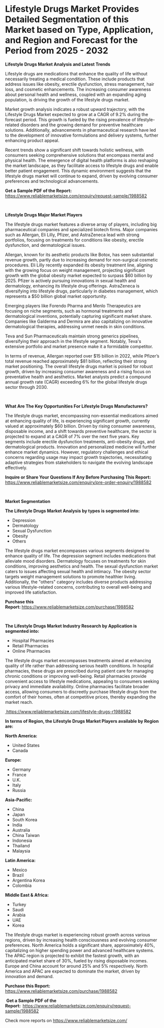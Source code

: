 <p><h1>Lifestyle Drugs Market Provides Detailed Segmentation of this Market based on Type, Application, and Region and Forecast for the Period from 2025 - 2032</h1></p><p><strong>Lifestyle Drugs Market Analysis and Latest Trends</strong></p>
<p><p>Lifestyle drugs are medications that enhance the quality of life without necessarily treating a medical condition. These include products that address issues like obesity, erectile dysfunction, stress management, hair loss, and cosmetic enhancements. The increasing consumer awareness about personal health and wellness, coupled with an expanding aging population, is driving the growth of the lifestyle drugs market.</p><p>Market growth analysis indicates a robust upward trajectory, with the Lifestyle Drugs Market expected to grow at a CAGR of 9.2% during the forecast period. This growth is fueled by the rising prevalence of lifestyle-related disorders and the growing demand for preventive healthcare solutions. Additionally, advancements in pharmaceutical research have led to the development of innovative formulations and delivery systems, further enhancing product appeal.</p><p>Recent trends show a significant shift towards holistic wellness, with consumers seeking comprehensive solutions that encompass mental and physical health. The emergence of digital health platforms is also reshaping the market landscape, as they facilitate access to lifestyle drugs and enable better patient engagement. This dynamic environment suggests that the lifestyle drugs market will continue to expand, driven by evolving consumer preferences and technological advancements.</p></p>
<p><strong>Get a Sample PDF of the Report:&nbsp;</strong> <a href="https://www.reliablemarketsize.com/enquiry/request-sample/1988582?utm_campaign=2941&utm_medium=2&utm_source=Github&utm_content=ia&utm_term=08032025&utm_id=lifestyle-drugs">https://www.reliablemarketsize.com/enquiry/request-sample/1988582</a></p>
<p>&nbsp;</p>
<p><strong>Lifestyle Drugs Major Market Players</strong></p>
<p><p>The lifestyle drugs market features a diverse array of players, including big pharmaceutical companies and specialized biotech firms. Major companies such as Allergan, Eli Lilly, Pfizer, and AstraZeneca lead with strong portfolios, focusing on treatments for conditions like obesity, erectile dysfunction, and dermatological issues. </p><p>Allergan, known for its aesthetic products like Botox, has seen substantial revenue growth, partly due to increasing demand for non-surgical cosmetic procedures. Eli Lilly recently expanded its obesity treatment line, aligning with the growing focus on weight management, projecting significant growth with the global obesity market expected to surpass $60 billion by 2025. Pfizer is actively pursuing innovations in sexual health and dermatology, enhancing its lifestyle drug offerings. AstraZeneca is diversifying into lifestyle drugs, particularly in diabetes management, which represents a $50 billion global market opportunity. </p><p>Emerging players like Forendo Pharma and Menlo Therapeutics are focusing on niche segments, such as hormonal treatments and dermatological inventions, potentially capturing significant market share. Companies like Galderma and Dermira are also capitalizing on innovative dermatological therapies, addressing unmet needs in skin conditions.</p><p>Teva and Sun Pharmaceuticals maintain strong generics pipelines, diversifying their approach in the lifestyle segment. Notably, Teva's extensive portfolio and market presence make it a formidable competitor.</p><p>In terms of revenue, Allergan reported over $15 billion in 2022, while Pfizer’s total revenue reached approximately $81 billion, reflecting their strong market positioning. The overall lifestyle drugs market is poised for robust growth, driven by increasing consumer awareness and a rising focus on preventative health and aesthetics. Market analysts predict a compound annual growth rate (CAGR) exceeding 6% for the global lifestyle drugs sector through 2030.</p></p>
<p>&nbsp;</p>
<p><strong>What Are The Key Opportunities For Lifestyle Drugs Manufacturers?</strong></p>
<p><p>The lifestyle drugs market, encompassing non-essential medications aimed at enhancing quality of life, is experiencing significant growth, currently valued at approximately $60 billion. Driven by rising consumer awareness, disposable income, and a shift towards preventive healthcare, the sector is projected to expand at a CAGR of 7% over the next five years. Key segments include erectile dysfunction treatments, anti-obesity drugs, and dermatological products. Innovation and personalized medicine will further enhance market dynamics. However, regulatory challenges and ethical concerns regarding usage may impact growth trajectories, necessitating adaptive strategies from stakeholders to navigate the evolving landscape effectively.</p></p>
<p><strong>Inquire or Share Your Questions If Any Before Purchasing This Report:</strong> <a href="https://www.reliablemarketsize.com/enquiry/pre-order-enquiry/1988582?utm_campaign=2941&utm_medium=2&utm_source=Github&utm_content=ia&utm_term=08032025&utm_id=lifestyle-drugs">https://www.reliablemarketsize.com/enquiry/pre-order-enquiry/1988582</a></p>
<p>&nbsp;</p>
<p><strong>Market Segmentation</strong></p>
<p><strong>The Lifestyle Drugs Market Analysis by types is segmented into:</strong></p>
<p><ul><li>Depression</li><li>Dermatology</li><li>Sexual Dysfunction</li><li>Obesity</li><li>Others</li></ul></p>
<p><p>The lifestyle drugs market encompasses various segments designed to enhance quality of life. The depression segment includes medications that alleviate mood disorders. Dermatology focuses on treatments for skin conditions, improving aesthetics and health. The sexual dysfunction market caters to issues affecting sexual health and intimacy. The obesity sector targets weight management solutions to promote healthier living. Additionally, the "others" category includes diverse products addressing various lifestyle-related concerns, contributing to overall well-being and improved life satisfaction.</p></p>
<p><strong>Purchase this Report:&nbsp;</strong><a href="https://www.reliablemarketsize.com/purchase/1988582?utm_campaign=2941&utm_medium=2&utm_source=Github&utm_content=ia&utm_term=08032025&utm_id=lifestyle-drugs">https://www.reliablemarketsize.com/purchase/1988582</a></p>
<p>&nbsp;</p>
<p><strong>The Lifestyle Drugs Market Industry Research by Application is segmented into:</strong></p>
<p><ul><li>Hospital Pharmacies</li><li>Retail Pharmacies</li><li>Online Pharmacies</li></ul></p>
<p><p>The lifestyle drugs market encompasses treatments aimed at enhancing quality of life rather than addressing serious health conditions. In hospital pharmacies, these drugs are prescribed during patient care for managing chronic conditions or improving well-being. Retail pharmacies provide convenient access to lifestyle medications, appealing to consumers seeking privacy and immediate availability. Online pharmacies facilitate broader access, allowing consumers to discreetly purchase lifestyle drugs from the comfort of their homes, often at competitive prices, thereby expanding the market reach.</p></p>
<p><a href="https://www.reliablemarketsize.com/lifestyle-drugs-r1988582?utm_campaign=2941&utm_medium=2&utm_source=Github&utm_content=ia&utm_term=08032025&utm_id=lifestyle-drugs">&nbsp;https://www.reliablemarketsize.com/lifestyle-drugs-r1988582</a></p>
<p><strong>In terms of Region, the Lifestyle Drugs Market Players available by Region are:</strong></p>
<p>
    <p> <strong> North America: </strong>
        <ul>
            <li>United States</li>
            <li>Canada</li>
        </ul>
        </p> 
    <p> <strong> Europe: </strong>
        <ul>
            <li>Germany</li>
            <li>France</li>
            <li>U.K.</li>
            <li>Italy</li>
            <li>Russia</li>
        </ul>
        </p> 
    <p> <strong> Asia-Pacific: </strong>
        <ul>
            <li>China</li>
            <li>Japan</li>
            <li>South Korea</li>
            <li>India</li>
            <li>Australia</li>
            <li>China Taiwan</li>
            <li>Indonesia</li>
            <li>Thailand</li>
            <li>Malaysia</li>
        </ul>
        </p> 
    <p> <strong> Latin America: </strong>
        <ul>
            <li>Mexico</li>
            <li>Brazil</li>
            <li>Argentina Korea</li>
            <li>Colombia</li>
        </ul>
        </p> 
    <p> <strong> Middle East & Africa: </strong>
        <ul>
            <li>Turkey</li>
            <li>Saudi</li>
            <li>Arabia</li>
            <li>UAE</li>
            <li>Korea</li>
        </ul>
    </p>
    </p>
<p><p>The lifestyle drugs market is experiencing robust growth across various regions, driven by increasing health consciousness and evolving consumer preferences. North America holds a significant share, approximately 40%, capitalizing on higher spending power and advanced healthcare systems. The APAC region is projected to exhibit the fastest growth, with an anticipated market share of 30%, fueled by rising disposable incomes. Europe and China account for around 25% and 5% respectively. North America and APAC are expected to dominate the market, driven by innovation and demand.</p></p>
<p><strong>Purchase this Report: </strong><a href="https://www.reliablemarketsize.com/purchase/1988582?utm_campaign=2941&utm_medium=2&utm_source=Github&utm_content=ia&utm_term=08032025&utm_id=lifestyle-drugs">https://www.reliablemarketsize.com/purchase/1988582</a></p>
<p>&nbsp;<strong>Get a Sample PDF of the Report:&nbsp;&nbsp;</strong><a href="https://www.reliablemarketsize.com/enquiry/request-sample/1988582?utm_campaign=2941&utm_medium=2&utm_source=Github&utm_content=ia&utm_term=08032025&utm_id=lifestyle-drugs">https://www.reliablemarketsize.com/enquiry/request-sample/1988582</a></p>
<p><strong></strong></p>
<p>Check more reports on <a href="https://www.reliablemarketsize.com/?utm_campaign=2941&utm_medium=2&utm_source=Github&utm_content=ia&utm_term=08032025&utm_id=lifestyle-drugs">https://www.reliablemarketsize.com/</a></p>